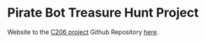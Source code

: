 # Pirate Bot Treasure Hunt Project
Website to the [C206 project](https://mgmendoza.github.io/pirate-turtlebot.github.io/) 
Github Repository [here](https://github.com/mgmendoza/FinalProjectC206).
